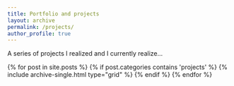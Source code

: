 ```yaml
---
title: Portfolio and projects
layout: archive
permalink: /projects/
author_profile: true
---
```



A series of projects I realized and I currently realize...

<div class="grid__wrapper">
    {% for post in site.posts %}
        {% if post.categories contains 'projects' %}
            {% include archive-single.html type="grid" %}
        {% endif %}
    {% endfor %}
</div>
